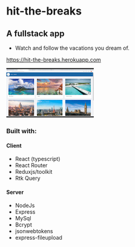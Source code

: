 # hit-the-breaks


## A fullstack app 
- Watch and follow the vacations you dream of.

<https://hit-the-breaks.herokuapp.com>


![hit the breaks gifs](https://github.com/ShlomoRussell/hit-the-breaks/blob/master/Hit_the_Breaks_1.gif)

### Built with:

#### Client
- React (typescript)
- React Router
- Reduxjs/toolkit
- Rtk Query


#### Server
- NodeJs
- Express
- MySql
- Bcrypt
- jsonwebtokens
- express-fileupload


